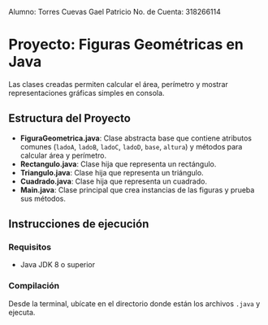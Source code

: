 Alumno: Torres Cuevas Gael Patricio
No. de Cuenta: 318266114


# Proyecto: Figuras Geométricas en Java

Las clases creadas permiten calcular el área, perímetro y mostrar representaciones gráficas simples en consola.

## Estructura del Proyecto

- **FiguraGeometrica.java**: Clase abstracta base que contiene atributos comunes (`ladoA`, `ladoB`, `ladoC`, `ladoD`, `base`, `altura`) y métodos para calcular área y perímetro.
- **Rectangulo.java**: Clase hija que representa un rectángulo.
- **Triangulo.java**: Clase hija que representa un triángulo.
- **Cuadrado.java**: Clase hija que representa un cuadrado.
- **Main.java**: Clase principal que crea instancias de las figuras y prueba sus métodos.

## Instrucciones de ejecución

### Requisitos
- Java JDK 8 o superior

### Compilación
Desde la terminal, ubícate en el directorio donde están los archivos `.java` y ejecuta.


